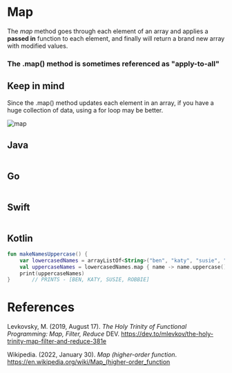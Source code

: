 # Map

The *map* method goes through each element 
of an array and applies a **passed in** function 
to each element, and finally will return a brand 
new array with modified values. 

### The .map() method is sometimes referenced as "apply-to-all" 

## Keep in mind
Since the .map() method updates each element 
in an array, if you have a huge collection 
of data, using a for loop may be better. 

![map](https://user-images.githubusercontent.com/109105989/194680143-304280df-4ec4-4745-a93a-c7c615970985.png)

## Java 
``` java 

```
## Go 
``` go 

``` 
## Swift 
``` swift


``` 
## Kotlin 
``` kotlin
fun makeNamesUppercase() {
    var lowercasedNames = arrayListOf<String>("ben", "katy", "susie", "robbie")
    val uppercaseNames = lowercasedNames.map { name -> name.uppercase() }
    print(uppercaseNames)
}       // PRINTS - [BEN, KATY, SUSIE, ROBBIE] 
```
 
# References
Levkovsky, M. (2019, August 17). *The Holy Trinity of Functional Programming: Map, Filter, Reduce* DEV. <https://dev.to/mlevkov/the-holy-trinity-map-filter-and-reduce-381e> 

Wikipedia. (2022, January 30). *Map (higher-order function*. <https://en.wikipedia.org/wiki/Map_(higher-order_function> 

